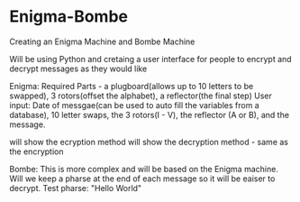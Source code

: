 # Enigma-Bombe
Creating an Enigma Machine and Bombe Machine 

Will be using Python and cretaing a user interface for people to encrypt and decrypt messages as they would like

Enigma:
Required Parts - a plugboard(allows up to 10 letters to be swapped), 3 rotors(offset the alphabet), a reflector(the final step)
User input: Date of messgae(can be used to auto fill the variables from a database), 10 letter swaps, the 3 rotors(I - V), the reflector (A or B), and the message. 

will show the ecryption method
will show the decryption method - same as the encryption 


Bombe:
This is more complex and will be based on the Enigma machine.
Will we keep a pharse at the end of each message so it will be eaiser to decrypt.
Test pharse: "Hello World"

